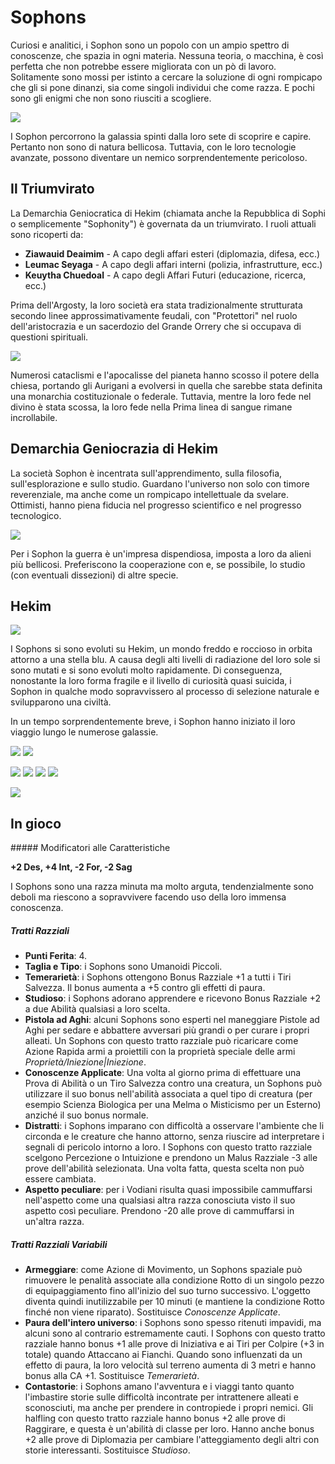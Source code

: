 # Sophons

Curiosi e analitici, i Sophon sono un popolo con un ampio spettro di conoscenze, che spazia in ogni materia.
Nessuna teoria, o macchina, è così perfetta che non potrebbe essere migliorata con un pò di lavoro. Solitamente sono mossi per istinto a cercare la soluzione di ogni rompicapo che gli si pone dinanzi, sia come singoli individui che come razza. E pochi sono gli enigmi che non sono riusciti a scogliere.

![](../../assets/custom_theme/space/images/sophons/1.jpg)

I Sophon percorrono la galassia spinti dalla loro sete di scoprire e capire. Pertanto non sono di natura bellicosa. Tuttavia, con le loro tecnologie avanzate, possono diventare un nemico sorprendentemente pericoloso.

## Il Triumvirato

La Demarchia Geniocratica di Hekim (chiamata anche la Repubblica di Sophi o semplicemente "Sophonity") è governata da un triumvirato.
I ruoli attuali sono ricoperti da:
- **Ziawauid Deaimim** - A capo degli affari esteri (diplomazia, difesa, ecc.)
- **Leumac Seyaga** - A capo degli affari interni (polizia, infrastrutture, ecc.)
- **Keuytha Chuedoal** - A capo degli Affari Futuri (educazione, ricerca, ecc.)

Prima dell'Argosty, la loro società era stata tradizionalmente strutturata secondo linee approssimativamente feudali, con "Protettori" nel ruolo dell'aristocrazia e un sacerdozio del Grande Orrery che si occupava di questioni spirituali.

![](../../assets/custom_theme/space/images/sophons/2.jpg)

Numerosi cataclismi e l'apocalisse del pianeta hanno scosso il potere della chiesa, portando gli Aurigani a evolversi in quella che sarebbe stata definita una monarchia costituzionale o federale. Tuttavia, mentre la loro fede nel divino è stata scossa, la loro fede nella Prima linea di sangue rimane incrollabile.

## Demarchia Geniocrazia di Hekim

La società Sophon è incentrata sull'apprendimento, sulla filosofia, sull'esplorazione e sullo studio. Guardano l'universo non solo con timore reverenziale, ma anche come un rompicapo intellettuale da svelare. Ottimisti, hanno piena fiducia nel progresso scientifico e nel progresso tecnologico.

![](../../assets/custom_theme/space/images/sophons/3.webp)

Per i Sophon la guerra è un'impresa dispendiosa, imposta a loro da alieni più bellicosi. Preferiscono la cooperazione con e, se possibile, lo studio (con eventuali dissezioni) di altre specie.

## Hekim

![](../../assets/custom_theme/space/images/sophons/4.jpg)

I Sophons si sono evoluti su Hekim, un mondo freddo e roccioso in orbita attorno a una stella blu. A causa degli alti livelli di radiazione del loro sole si sono mutati e si sono evoluti molto rapidamente. Di conseguenza, nonostante la loro forma fragile e il livello di curiosità quasi suicida, i Sophon in qualche modo sopravvissero al processo di selezione naturale e svilupparono una civiltà.

In un tempo sorprendentemente breve, i Sophon hanno iniziato il loro viaggio lungo le numerose galassie.

![](../../assets/custom_theme/space/images/sophons/9.webp)
![](../../assets/custom_theme/space/images/sophons/11.webp)

![](../../assets/custom_theme/space/images/sophons/8.jpg) ![](../../assets/custom_theme/space/images/sophons/7.jpg) ![](../../assets/custom_theme/space/images/sophons/6.jpg) ![](../../assets/custom_theme/space/images/sophons/5.jpg)

![](../../assets/custom_theme/space/images/sophons/10.webp)

## In gioco

##### Modificatori alle Caratteristiche

**+2 Des, +4 Int, -2 For, -2 Sag**

I Sophons sono una razza minuta ma molto arguta, tendenzialmente sono deboli ma riescono a sopravvivere facendo uso della loro immensa conoscenza.

##### Tratti Razziali

- **Punti Ferita**: 4.
- **Taglia e Tipo**: i Sophons sono Umanoidi Piccoli.
- **Temerarietà**: i Sophons ottengono Bonus Razziale +1 a tutti i Tiri Salvezza. Il bonus aumenta a +5 contro gli effetti di paura.
- **Studioso**: i Sophons adorano apprendere e ricevono Bonus Razziale +2 a due Abilità qualsiasi a loro scelta.
- **Pistola ad Aghi**: alcuni Sophons sono esperti nel maneggiare Pistole ad Aghi per sedare e abbattere avversari più grandi o per curare i propri alleati. Un Sophons con questo tratto razziale può ricaricare come Azione Rapida armi a proiettili con la proprietà speciale delle armi *Proprietà/Iniezione|Iniezione*.
- **Conoscenze Applicate**: Una volta al giorno prima di effettuare una Prova di Abilità o un Tiro Salvezza contro una creatura, un Sophons può utilizzare il suo bonus nell'abilità associata a quel tipo di creatura (per esempio Scienza Biologica per una Melma o Misticismo per un Esterno) anziché il suo bonus normale.
- **Distratti**: i Sophons imparano con difficoltà a osservare l'ambiente che li circonda e le creature che hanno attorno, senza riuscire ad interpretare i segnali di pericolo intorno a loro. I Sophons con questo tratto razziale scelgono Percezione o Intuizione e prendono un Malus Razziale -3 alle prove dell'abilità selezionata. Una volta fatta, questa scelta non può essere cambiata.
- **Aspetto peculiare**: per i Vodiani risulta quasi impossibile cammuffarsi nell'aspetto come una qualsiasi altra razza conosciuta visto il suo aspetto così peculiare. Prendono -20 alle prove di cammuffarsi in un'altra razza.

##### Tratti Razziali Variabili

- **Armeggiare**: come Azione di Movimento, un Sophons spaziale può rimuovere le penalità associate alla condizione Rotto di un singolo pezzo di equipaggiamento fino all'inizio del suo turno successivo. L'oggetto diventa quindi inutilizzabile per 10 minuti (e mantiene la condizione Rotto finché non viene riparato).
Sostituisce *Conoscenze Applicate*.
- **Paura dell'intero universo**: i Sophons sono spesso ritenuti impavidi, ma alcuni sono al contrario estremamente cauti. I Sophons con questo tratto razziale hanno bonus +1 alle prove di Iniziativa e ai Tiri per Colpire (+3 in totale) quando Attaccano ai Fianchi. Quando sono influenzati da un effetto di paura, la loro velocità sul terreno aumenta di 3 metri e hanno bonus alla CA +1.
Sostituisce *Temerarietà*.
- **Contastorie**: i Sophons amano l'avventura e i viaggi tanto quanto l'imbastire storie sulle difficoltà incontrate per intrattenere alleati e sconosciuti, ma anche per prendere in contropiede i propri nemici. Gli halfling con questo tratto razziale hanno bonus +2 alle prove di Raggirare, e questa è un'abilità di classe per loro. Hanno anche bonus +2 alle prove di Diplomazia per cambiare l'atteggiamento degli altri con storie interessanti.
Sostituisce *Studioso*.